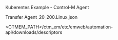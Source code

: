 Kuberentes Example - Control-M Agent

Transfer Agent_20_200.Linux.json

<CTMEM_PATH>/ctm_em/etc/emweb/automation-api/downloads/descriptors
